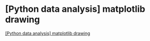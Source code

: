 # [Python data analysis] matplotlib drawing
[[Python data analysis] matplotlib drawing](https://aiwithcloud.com/2022/09/16/python_data_analysis_matplotlib_drawing/)